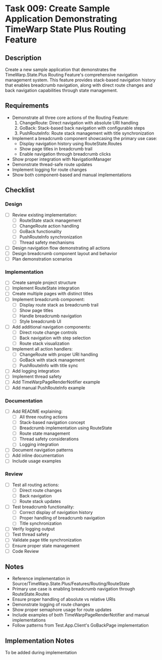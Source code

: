 # Task 009: Create Sample Application Demonstrating TimeWarp State Plus Routing Feature

## Description

Create a new sample application that demonstrates the TimeWarp.State.Plus Routing Feature's comprehensive navigation management system. This feature provides stack-based navigation history that enables breadcrumb navigation, along with direct route changes and back navigation capabilities through state management.

## Requirements

- Demonstrate all three core actions of the Routing Feature:
  1. ChangeRoute: Direct navigation with absolute URI handling
  2. GoBack: Stack-based back navigation with configurable steps
  3. PushRouteInfo: Route stack management with title synchronization
- Implement a breadcrumb component showcasing the primary use case:
  - Display navigation history using RouteState.Routes
  - Show page titles in breadcrumb trail
  - Enable navigation through breadcrumb clicks
- Show proper integration with NavigationManager
- Demonstrate thread-safe route updates
- Implement logging for route changes
- Show both component-based and manual implementations

## Checklist

### Design
- [ ] Review existing implementation:
  - [ ] RouteState stack management
  - [ ] ChangeRoute action handling
  - [ ] GoBack functionality
  - [ ] PushRouteInfo synchronization
  - [ ] Thread safety mechanisms
- [ ] Design navigation flow demonstrating all actions
- [ ] Design breadcrumb component layout and behavior
- [ ] Plan demonstration scenarios

### Implementation
- [ ] Create sample project structure
- [ ] Implement RouteState integration
- [ ] Create multiple pages with distinct titles
- [ ] Implement breadcrumb component:
  - [ ] Display route stack as breadcrumb trail
  - [ ] Show page titles
  - [ ] Handle breadcrumb navigation
  - [ ] Style breadcrumb UI
- [ ] Add additional navigation components:
  - [ ] Direct route change controls
  - [ ] Back navigation with step selection
  - [ ] Route stack visualization
- [ ] Implement all action handlers:
  - [ ] ChangeRoute with proper URI handling
  - [ ] GoBack with stack management
  - [ ] PushRouteInfo with title sync
- [ ] Add logging integration
- [ ] Implement thread safety
- [ ] Add TimeWarpPageRenderNotifier example
- [ ] Add manual PushRouteInfo example

### Documentation
- [ ] Add README explaining:
  - [ ] All three routing actions
  - [ ] Stack-based navigation concept
  - [ ] Breadcrumb implementation using RouteState
  - [ ] Route state management
  - [ ] Thread safety considerations
  - [ ] Logging integration
- [ ] Document navigation patterns
- [ ] Add inline documentation
- [ ] Include usage examples

### Review
- [ ] Test all routing actions:
  - [ ] Direct route changes
  - [ ] Back navigation
  - [ ] Route stack updates
- [ ] Test breadcrumb functionality:
  - [ ] Correct display of navigation history
  - [ ] Proper handling of breadcrumb navigation
  - [ ] Title synchronization
- [ ] Verify logging output
- [ ] Test thread safety
- [ ] Validate page title synchronization
- [ ] Ensure proper state management
- [ ] Code Review

## Notes

- Reference implementation in Source/TimeWarp.State.Plus/Features/Routing/RouteState
- Primary use case is enabling breadcrumb navigation through RouteState.Routes
- Ensure proper handling of absolute vs relative URIs
- Demonstrate logging of route changes
- Show proper semaphore usage for route updates
- Include examples of both TimeWarpPageRenderNotifier and manual implementations
- Follow patterns from Test.App.Client's GoBackPage implementation

## Implementation Notes

To be added during implementation
